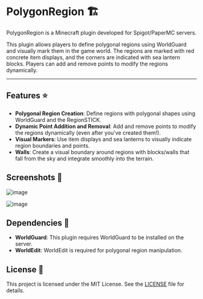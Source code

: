 # PolygonRegion 🏗️

PolygonRegion is a Minecraft plugin developed for Spigot/PaperMC servers. 

This plugin allows players to define polygonal regions using WorldGuard and visually mark them in the game world. 
The regions are marked with red concrete item displays, and the corners are indicated with sea lantern blocks.
Players can add and remove points to modify the regions dynamically.

---

## Features ⭐

- **Polygonal Region Creation**: Define regions with polygonal shapes using WorldGuard and the RegionSTICK.
- **Dynamic Point Addition and Removal**: Add and remove points to modify the regions dynamically (even after you've created them!).
- **Visual Markers**: Use item displays and sea lanterns to visually indicate region boundaries and points.
- **Walls**: Create a visual boundary around regions with blocks/walls that fall from the sky and integrate smoothly into the terrain.

## Screenshots 📸

![image](https://github.com/j4n-dev/PolygonRegion/assets/55506565/5c9da294-a6a9-4b84-b193-262725210632)

![image](https://github.com/j4n-dev/PolygonRegion/assets/55506565/99fafa56-0ea3-472a-8cf6-9a30343d0a57)

## Dependencies 🤝

- **WorldGuard**: This plugin requires WorldGuard to be installed on the server.
- **WorldEdit**: WorldEdit is required for polygonal region manipulation.

## License 🪪

This project is licensed under the MIT License. See the [LICENSE](LICENSE) file for details.
